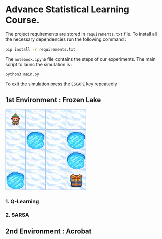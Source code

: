 #  Advance Statistical Learning Course.

The project requirements are stored in `requirements.txt` file. To install all the necessary dependencies run the following command : 

```bash
pip install -r requirements.txt

``` 

The `notebook.ipynb` file contains the steps of our experiments. The main script to launc the simulation is :

```bash
python3 main.py 
``` 
To exit the simulation press the `ESCAPE` key repeatedly

## 1st Environment : Frozen Lake 
![ Frozen lake](images/frozen_lake.gif) 
### 1. Q-Learning

### 2. SARSA


## 2nd Environment : Acrobat

